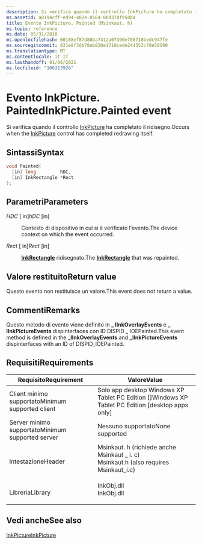 ```yaml
---
description: Si verifica quando il controllo InkPicture ha completato il ridisegno.
ms.assetid: a8194cff-ed94-402e-8564-08d370f958b4
title: Evento InkPicture. Painted (Msinkaut. h)
ms.topic: reference
ms.date: 05/31/2018
ms.openlocfilehash: 60188ef87d88ba7412a07300e708718bedc947fe
ms.sourcegitcommit: 831e8f3db78ab820e1710cede244553c70e50500
ms.translationtype: MT
ms.contentlocale: it-IT
ms.lasthandoff: 01/08/2021
ms.locfileid: "106313926"
---
```

# <a name="inkpicturepainted-event"></a><span data-ttu-id="9a53e-103">Evento InkPicture. Painted</span><span class="sxs-lookup"><span data-stu-id="9a53e-103">InkPicture.Painted event</span></span>

<span data-ttu-id="9a53e-104">Si verifica quando il controllo [InkPicture](inkpicture-control-reference.md) ha completato il ridisegno.</span><span class="sxs-lookup"><span data-stu-id="9a53e-104">Occurs when the [InkPicture](inkpicture-control-reference.md) control has completed redrawing itself.</span></span>

## <a name="syntax"></a><span data-ttu-id="9a53e-105">Sintassi</span><span class="sxs-lookup"><span data-stu-id="9a53e-105">Syntax</span></span>


```C++
void Painted(
  [in] long         hDC,
  [in] InkRectangle *Rect
);
```



## <a name="parameters"></a><span data-ttu-id="9a53e-106">Parametri</span><span class="sxs-lookup"><span data-stu-id="9a53e-106">Parameters</span></span>

<dl> <dt>

<span data-ttu-id="9a53e-107">*HDC* \[ in\]</span><span class="sxs-lookup"><span data-stu-id="9a53e-107">*hDC* \[in\]</span></span>
</dt> <dd>

<span data-ttu-id="9a53e-108">Contesto di dispositivo in cui si è verificato l'evento.</span><span class="sxs-lookup"><span data-stu-id="9a53e-108">The device context on which the event occurred.</span></span>

</dd> <dt>

<span data-ttu-id="9a53e-109">*Rect* \[ in\]</span><span class="sxs-lookup"><span data-stu-id="9a53e-109">*Rect* \[in\]</span></span>
</dt> <dd>

<span data-ttu-id="9a53e-110">[**InkRectangle**](inkrectangle-class.md) ridisegnato.</span><span class="sxs-lookup"><span data-stu-id="9a53e-110">The [**InkRectangle**](inkrectangle-class.md) that was repainted.</span></span>

</dd> </dl>

## <a name="return-value"></a><span data-ttu-id="9a53e-111">Valore restituito</span><span class="sxs-lookup"><span data-stu-id="9a53e-111">Return value</span></span>

<span data-ttu-id="9a53e-112">Questo evento non restituisce un valore.</span><span class="sxs-lookup"><span data-stu-id="9a53e-112">This event does not return a value.</span></span>

## <a name="remarks"></a><span data-ttu-id="9a53e-113">Commenti</span><span class="sxs-lookup"><span data-stu-id="9a53e-113">Remarks</span></span>

<span data-ttu-id="9a53e-114">Questo metodo di evento viene definito in **\_ IInkOverlayEvents** e **\_ IInkPictureEvents** dispinterfaces con ID DISPID \_ IOEPainted.</span><span class="sxs-lookup"><span data-stu-id="9a53e-114">This event method is defined in the **\_IInkOverlayEvents** and **\_IInkPictureEvents** dispinterfaces with an ID of DISPID\_IOEPainted.</span></span>

## <a name="requirements"></a><span data-ttu-id="9a53e-115">Requisiti</span><span class="sxs-lookup"><span data-stu-id="9a53e-115">Requirements</span></span>



| <span data-ttu-id="9a53e-116">Requisito</span><span class="sxs-lookup"><span data-stu-id="9a53e-116">Requirement</span></span> | <span data-ttu-id="9a53e-117">Valore</span><span class="sxs-lookup"><span data-stu-id="9a53e-117">Value</span></span> |
|-------------------------------------|---------------------------------------------------------------------------------------------------------------------|
| <span data-ttu-id="9a53e-118">Client minimo supportato</span><span class="sxs-lookup"><span data-stu-id="9a53e-118">Minimum supported client</span></span><br/> | <span data-ttu-id="9a53e-119">Solo app desktop Windows XP Tablet PC Edition \[\]</span><span class="sxs-lookup"><span data-stu-id="9a53e-119">Windows XP Tablet PC Edition \[desktop apps only\]</span></span><br/>                                                       |
| <span data-ttu-id="9a53e-120">Server minimo supportato</span><span class="sxs-lookup"><span data-stu-id="9a53e-120">Minimum supported server</span></span><br/> | <span data-ttu-id="9a53e-121">Nessuno supportato</span><span class="sxs-lookup"><span data-stu-id="9a53e-121">None supported</span></span><br/>                                                                                           |
| <span data-ttu-id="9a53e-122">Intestazione</span><span class="sxs-lookup"><span data-stu-id="9a53e-122">Header</span></span><br/>                   | <dl> <span data-ttu-id="9a53e-123"><dt>Msinkaut. h (richiede anche Msinkaut \_ i. c)</dt></span><span class="sxs-lookup"><span data-stu-id="9a53e-123"><dt>Msinkaut.h (also requires Msinkaut\_i.c)</dt></span></span> </dl> |
| <span data-ttu-id="9a53e-124">Libreria</span><span class="sxs-lookup"><span data-stu-id="9a53e-124">Library</span></span><br/>                  | <dl> <span data-ttu-id="9a53e-125"><dt>InkObj.dll</dt></span><span class="sxs-lookup"><span data-stu-id="9a53e-125"><dt>InkObj.dll</dt></span></span> </dl>                               |



## <a name="see-also"></a><span data-ttu-id="9a53e-126">Vedi anche</span><span class="sxs-lookup"><span data-stu-id="9a53e-126">See also</span></span>

<dl> <dt>

[<span data-ttu-id="9a53e-127">InkPicture</span><span class="sxs-lookup"><span data-stu-id="9a53e-127">InkPicture</span></span>](inkpicture-control-reference.md)
</dt> </dl>

 

 




